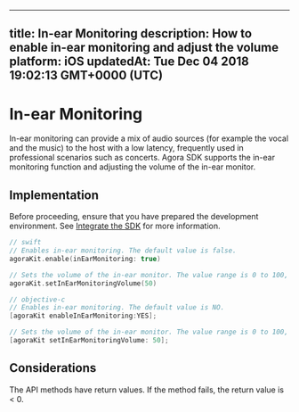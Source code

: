 
---
title: In-ear Monitoring
description: How to enable in-ear monitoring and adjust the volume
platform: iOS
updatedAt: Tue Dec 04 2018 19:02:13 GMT+0000 (UTC)
---
# In-ear Monitoring
In-ear monitoring can provide a mix of audio sources (for example the vocal and the music) to the host with a low latency, frequently used in professional scenarios such as concerts.
Agora SDK supports the in-ear monitoring function and adjusting the volume of the in-ear monitor.

## Implementation
Before proceeding, ensure that you have prepared the development environment. See [Integrate the SDK](../../en/Interactive%20Broadcast/ios_video.md) for more information.

```swift
// swift
// Enables in-ear monitoring. The default value is false.
agoraKit.enable(inEarMonitoring: true)

// Sets the volume of the in-ear monitor. The value range is 0 to 100, and the default is 100 which represents the original volume captured by the microphone.
agoraKit.setInEarMonitoringVolume(50)
```

```objective-c
// objective-c
// Enables in-ear monitoring. The default value is NO.
[agoraKit enableInEarMonitoring:YES];

// Sets the volume of the in-ear monitor. The value range is 0 to 100, and the default is 100 which represents the original volume captured by the microphone.
[agoraKit setInEarMonitoringVolume: 50];
```

## Considerations

The API methods have return values. If the method fails, the return value is < 0.
